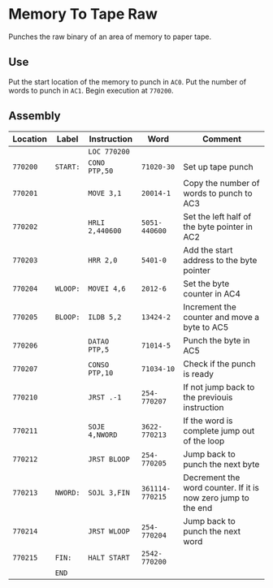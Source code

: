# Memory To Tape Raw

Punches the raw binary of an area of memory to paper tape.

## Use

Put the start location of the memory to punch in `AC0`.
Put the number of words to punch in `AC1`.
Begin execution at `770200`.

## Assembly

| Location | Label    | Instruction     | Word            | Comment                                                       |
| -------- | -------- | --------------- | --------------- | ------------------------------------------------------------- |
|          |          | `LOC 770200`    |                 |                                                               |
| `770200` | `START:` | `CONO PTP,50`   | `71020-30`      | Set up tape punch                                             |
| `770201` |          | `MOVE 3,1`      | `20014-1`       | Copy the number of words to punch to AC3                      |
| `770202` |          | `HRLI 2,440600` | `5051-440600`   | Set the left half of the byte pointer in AC2                  |
| `770203` |          | `HRR 2,0`       | `5401-0`        | Add the start address to the byte pointer                     |
| `770204` | `WLOOP:` | `MOVEI 4,6`     | `2012-6`        | Set the byte counter in AC4                                   |
| `770205` | `BLOOP:` | `ILDB 5,2`      | `13424-2`       | Increment the counter and move a byte to AC5                  |
| `770206` |          | `DATAO PTP,5`   | `71014-5`       | Punch the byte in AC5                                         |
| `770207` |          | `CONSO PTP,10`  | `71034-10`      | Check if the punch is ready                                   |
| `770210` |          | `JRST .-1`      | `254-770207`    | If not jump back to the previouis instruction                 |
| `770211` |          | `SOJE 4,NWORD`  | `3622-770213`   | If the word is complete jump out of the loop                  |
| `770212` |          | `JRST BLOOP`    | `254-770205`    | Jump back to punch the next byte                              |
| `770213` | `NWORD:` | `SOJL 3,FIN`    | `361114-770215` | Decrement the word counter. If it is now zero jump to the end |
| `770214` |          | `JRST WLOOP`    | `254-770204`    | Jump back to punch the next word                              |
| `770215` | `FIN:`   | `HALT START`    | `2542-770200`   |
|          | `END`    |                 |                 |                                                               |